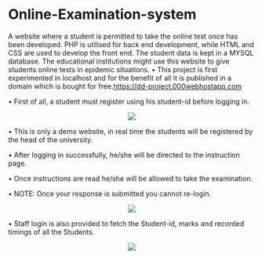 # Online-Examination-system
A website where a student is permitted to take the online test once has been developed. PHP is utilised for back end development, while HTML and CSS are used to develop the front end. The student data is kept in a MYSQL database. The educational institutions might use this website to give students online tests in epidemic situations.
•	This project is first experimented in localhost and for the benefit of all it is published in a domain which is bought for free.https://dd-project.000webhostapp.com



•	First of all, a student must register using his student-id before logging in.
<p align="center">
  <img  src="https://user-images.githubusercontent.com/81762286/113385979-e32a8180-93a6-11eb-98cd-cb3410a2c7b3.png">
</p>

•	This is only a demo website, in real time the students will be registered by the head of the university.

•	After logging in successfully, he/she will be directed to the instruction page.

•	Once instructions are read he/she will be allowed to take the examination.

•	NOTE: Once your response is submitted you cannot re-login.

<p align="center">
  <img  src="https://user-images.githubusercontent.com/81762286/113386309-9b582a00-93a7-11eb-8206-0428063dd73f.JPG">
</p>
•	Staff login is also provided to fetch the Student-id, marks and recorded timings of all the Students.

<p align="center">
  <img  src="https://user-images.githubusercontent.com/81762286/113386314-9dba8400-93a7-11eb-9892-61c018aec8e6.JPG">
</p>

